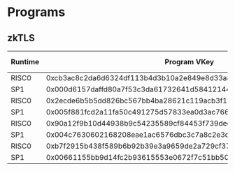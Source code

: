 # Programs

## zkTLS

| Runtime | Program VKey                                                       | Version | Program Size | Comment |
| ------- | ------------------------------------------------------------------ | ------- | ------------ | ------- |
| RISC0   | 0xcb3ac8c2da6d6324df113b4d3b10a2e849e8d33a89c0f9c238bd209faae4aa70 | 0.2.3   | 2.9M         | latest  |
| SP1     | 0x000d6157daffd80a7f53c3da61732641d584121447ff833685881e613256cf4b | 0.2.3   | 2.7M         | latest  |
| RISC0   | 0x2ecde6b5b5dd826bc567bb4ba28621c119acb3f19f8a0a702893a76250d6a037 | 0.2.2   |              |         |
| SP1     | 0x005f881fcd2a11fa50c491275d57833ea0d3ac766d42725f131752b8c5d9add4 | 0.2.2   |              |         |
| RISC0   | 0x90a12f9b10d44938b9c54235589cf84453f739decf93c3aa90e7395299944e74 | 0.2.1   |              |         |
| SP1     | 0x004c7630602168208eae1ac6576dbc3c7a8c2e3d324df6fb24a6526ff5e9e550 | 0.2.1   |              |         |
| RISC0   | 0xb7f2915b438f589b6b92b39e3a9659de2a729cf3796616ed4ced33e8c1c1787f | 0.1.0   |              |         |
| SP1     | 0x00661155bb9d14fc2b93615553e0672f7c51bb50ba466745b9d160d2cfc54d92 | 0.1.0   |              |         |

